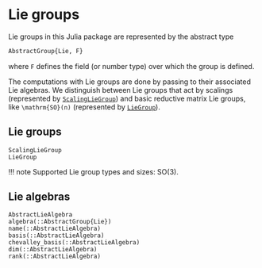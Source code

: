 # Lie groups
Lie groups in this Julia package are represented by the abstract type
```julia
AbstractGroup{Lie, F}
```
where `F` defines the field (or number type) over which the group is defined.

The computations with Lie groups are done by passing to their associated Lie algebras. We distinguish between Lie groups that act by scalings (represented by [`ScalingLieGroup`](@ref)) and basic reductive matrix Lie groups, like ``\mathrm{SO}(n)`` (represented by [`LieGroup`](@ref)).

## Lie groups

```@docs
ScalingLieGroup
LieGroup
```

!!! note
    Supported Lie group types and sizes: SO(3).

## Lie algebras

```@docs
AbstractLieAlgebra
algebra(::AbstractGroup{Lie})
name(::AbstractLieAlgebra)
basis(::AbstractLieAlgebra)
chevalley_basis(::AbstractLieAlgebra)
dim(::AbstractLieAlgebra)
rank(::AbstractLieAlgebra)
```